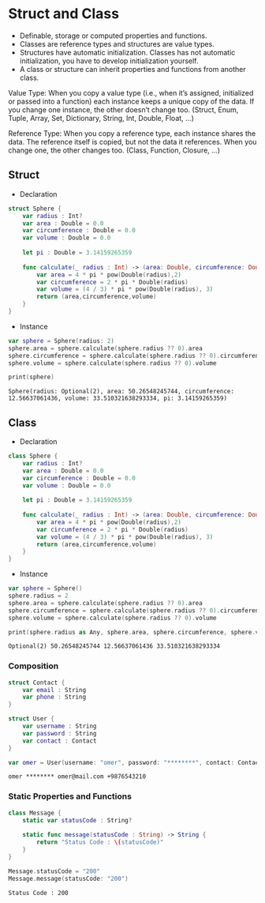 # Struct and Class
- Definable, storage or computed properties and functions.
- Classes are reference types and structures are value types.
- Structures have automatic initialization. Classes has not automatic initialization, you have to develop initialization yourself.
- A class or structure can inherit properties and functions from another class.

Value Type: When you copy a value type (i.e., when it’s assigned, initialized or passed into a function) each instance keeps a unique copy of the data. If you change one instance, the other doesn’t change too. (Struct, Enum, Tuple, Array, Set, Dictionary, String, Int, Double, Float, ...)

Reference Type: When you copy a reference type, each instance shares the data. The reference itself is copied, but not the data it references. When you change one, the other changes too. (Class, Function, Closure, ...)

## Struct
- Declaration
```swift
struct Sphere {
    var radius : Int?
    var area : Double = 0.0
    var circumference : Double = 0.0
    var volume : Double = 0.0
    
    let pi : Double = 3.14159265359
   
    func calculate(_ radius : Int) -> (area: Double, circumference: Double, volume: Double) {
        var area = 4 * pi * pow(Double(radius),2)
        var circumference = 2 * pi * Double(radius)
        var volume = (4 / 3) * pi * pow(Double(radius), 3)
        return (area,circumference,volume)
    }
}
```
- Instance
```swift
var sphere = Sphere(radius: 2)
sphere.area = sphere.calculate(sphere.radius ?? 0).area
sphere.circumference = sphere.calculate(sphere.radius ?? 0).circumference
sphere.volume = sphere.calculate(sphere.radius ?? 0).volume

print(sphere)

```
```
Sphere(radius: Optional(2), area: 50.26548245744, circumference: 12.56637061436, volume: 33.510321638293334, pi: 3.14159265359)
```

## Class
- Declaration
```swift
class Sphere {
    var radius : Int?
    var area : Double = 0.0
    var circumference : Double = 0.0
    var volume : Double = 0.0
    
    let pi : Double = 3.14159265359
   
    func calculate(_ radius : Int) -> (area: Double, circumference: Double, volume: Double) {
        var area = 4 * pi * pow(Double(radius),2)
        var circumference = 2 * pi * Double(radius)
        var volume = (4 / 3) * pi * pow(Double(radius), 3)
        return (area,circumference,volume)
    }
}
```
- Instance
```swift
var sphere = Sphere()
sphere.radius = 2
sphere.area = sphere.calculate(sphere.radius ?? 0).area
sphere.circumference = sphere.calculate(sphere.radius ?? 0).circumference
sphere.volume = sphere.calculate(sphere.radius ?? 0).volume

print(sphere.radius as Any, sphere.area, sphere.circumference, sphere.volume)
```
```
Optional(2) 50.26548245744 12.56637061436 33.510321638293334
```

### Composition
```swift
struct Contact {
    var email : String
    var phone : String
}

struct User {
    var username : String
    var password : String
    var contact : Contact
}
```
```swift
var omer = User(username: "omer", password: "********", contact: Contact(email: "omer@mail.com", phone: "+19876543210"))
```
```
omer ******** omer@mail.com +9876543210
```

### Static Properties and Functions
```swift
class Message {
    static var statusCode : String?
    
    static func message(statusCode : String) -> String {
        return "Status Code : \(statusCode)"
    }
}
```
```swift
Message.statusCode = "200"
Message.message(statusCode: "200")
```
```
Status Code : 200
```
